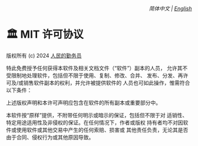 <div align="right">
    <h6>
        <picture>
            <source type="image/svg+xml" media="(prefers-color-scheme: dark)" srcset="https://raw.githubusercontent.com/KudoAI/chatgpt.js/main/media/images/icons/earth-americas-white-icon32.svg">
            <img height=14 src="https://raw.githubusercontent.com/KudoAI/chatgpt.js/main/media/images/icons/earth-americas-icon32.svg">
        </picture>
        &nbsp;简体中文 |
        <a href="docs/en/LICENSE.md">English</a>
    </h6>
</div>

# 🏛️ MIT 许可协议

版权所有 (c) 2024 [人民的勤务员](https://github.com/ChinaGodMan)

特此免费授予任何获得本软件及相关文档文件（“软件”）副本的人员，
允许其不受限制地处理软件，包括但不限于使用、复制、修改、合并、
发布、分发、再许可及/或销售软件副本的权利，并允许被提供软件的
人员也可如此操作，惟需符合以下条件：

上述版权声明和本许可声明应包含在软件的所有副本或重要部分中。

本软件按“原样”提供，不附带任何明示或暗示的保证，包括但不限于对
适销性、特定用途适用性及非侵权的保证。在任何情况下，作者或版权
持有者均不对因软件或使用软件或其他交易中产生的任何索赔、损害或
其他责任负责，无论其是否由于合同、侵权行为或其他原因导致。
